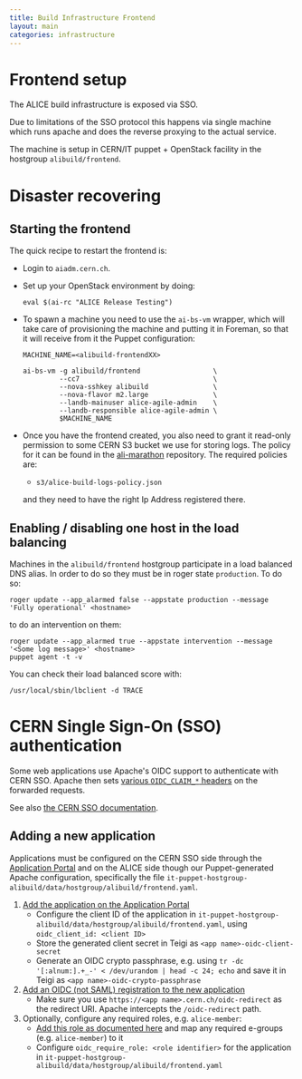 ```yaml
---
title: Build Infrastructure Frontend
layout: main
categories: infrastructure
---
```


# Frontend setup

The ALICE build infrastructure is exposed via SSO.

Due to limitations of the SSO protocol this happens via single machine which
runs apache and does the reverse proxying to the actual service.

The machine is setup in CERN/IT puppet + OpenStack facility in the hostgroup
`alibuild/frontend`.

# Disaster recovering

## Starting the frontend

The quick recipe to restart the frontend is:

- Login to `aiadm.cern.ch`.
- Set up your OpenStack environment by doing:

      eval $(ai-rc "ALICE Release Testing")

- To spawn a machine you need to use the `ai-bs-vm` wrapper, which will take
  care of provisioning the machine and putting it in Foreman, so that it will
  receive from it the Puppet configuration:

      MACHINE_NAME=<alibuild-frontendXX>

      ai-bs-vm -g alibuild/frontend                  \
               --cc7                                 \
               --nova-sshkey alibuild                \
               --nova-flavor m2.large                \
               --landb-mainuser alice-agile-admin    \
               --landb-responsible alice-agile-admin \
               $MACHINE_NAME
- Once you have the frontend created, you also need to grant it read-only
  permission to some CERN S3 bucket we use for storing logs. The policy for
  it can be found in the [ali-marathon](https://gitlab.cern.ch/AliceDevOps/ali-marathon)
  repository. The required policies are:
  
  * `s3/alice-build-logs-policy.json`
  
  and they need to have the right Ip Address registered there.

## Enabling / disabling one host in the load balancing

Machines in the `alibuild/frontend` hostgroup participate in a load balanced DNS alias. In order to do so they must be in roger state `production`. To do so:

```
roger update --app_alarmed false --appstate production --message 'Fully operational' <hostname>
```

to do an intervention on them:

```
roger update --app_alarmed true --appstate intervention --message '<Some log message>' <hostname>
puppet agent -t -v
```

You can check their load balanced score with:

```
/usr/local/sbin/lbclient -d TRACE
```

# CERN Single Sign-On (SSO) authentication

Some web applications use Apache's OIDC support to authenticate with CERN SSO. Apache then sets [various `OIDC_CLAIM_*` headers][headers] on the forwarded requests.

See also [the CERN SSO documentation][cern-sso].

[headers]: https://auth.docs.cern.ch/user-documentation/oidc/config/
[cern-sso]: https://auth.docs.cern.ch/applications/application-configuration/

## Adding a new application

Applications must be configured on the CERN SSO side through the [Application Portal][app-portal] and on the ALICE side though our Puppet-generated Apache configuration, specifically the file `it-puppet-hostgroup-alibuild/data/hostgroup/alibuild/frontend.yaml`.

1. [Add the application on the Application Portal][add-app]
   - Configure the client ID of the application in `it-puppet-hostgroup-alibuild/data/hostgroup/alibuild/frontend.yaml`, using `oidc_client_id: <client ID>`
   - Store the generated client secret in Teigi as `<app name>-oidc-client-secret`
   - Generate an OIDC crypto passphrase, e.g. using `tr -dc '[:alnum:].+_-' < /dev/urandom | head -c 24; echo` and save it in Teigi as `<app name>-oidc-crypto-passphrase`
2. [Add an OIDC (not SAML) registration to the new application][sso-registration]
   - Make sure you use `https://<app name>.cern.ch/oidc-redirect` as the redirect URI. Apache intercepts the `/oidc-redirect` path.
3. Optionally, configure any required roles, e.g. `alice-member`:
   - [Add this role as documented here][roles] and map any required e-groups (e.g. `alice-member`) to it
   - Configure `oidc_require_role: <role identifier>` for the application in `it-puppet-hostgroup-alibuild/data/hostgroup/alibuild/frontend.yaml`

[app-portal]: https://application-portal.web.cern.ch/
[add-app]: https://auth.docs.cern.ch/applications/adding-application/
[sso-registration]: https://auth.docs.cern.ch/applications/sso-registration/
[roles]: https://auth.docs.cern.ch/applications/role-based-permissions/

